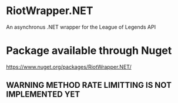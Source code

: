 # RiotWrapper.NET
An asynchronus .NET wrapper for the League of Legends API

# Package available through Nuget
https://www.nuget.org/packages/RiotWrapper.NET/

## WARNING METHOD RATE LIMITTING IS NOT IMPLEMENTED YET

